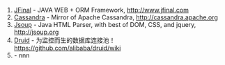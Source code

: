 1. [JFinal](https://github.com/jfinal/jfinal) - JAVA WEB + ORM Framework, http://www.jfinal.com
2. [Cassandra](https://github.com/apache/cassandra) - Mirror of Apache Cassandra, http://cassandra.apache.org 
3. [Jsoup](https://github.com/jhy/jsoup) - Java HTML Parser, with best of DOM, CSS, and jquery, http://jsoup.org
4. [Druid](https://github.com/alibaba/druid) - 为监控而生的数据库连接池！ https://github.com/alibaba/druid/wiki
5. []() - nnn